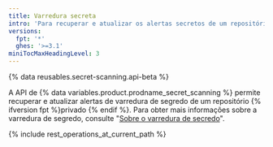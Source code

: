 ```yaml
---
title: Varredura secreta
intro: 'Para recuperar e atualizar os alertas secretos de um repositório privado, você pode usar a API de digitalização secreta.'
versions:
  fpt: '*'
  ghes: '>=3.1'
miniTocMaxHeadingLevel: 3
---
```


{% data reusables.secret-scanning.api-beta %}

A API de {% data variables.product.prodname_secret_scanning %} permite recuperar e atualizar alertas de varredura de segredo de um repositório {% ifversion fpt %}privado {% endif %}. Para obter mais informações sobre a varredura de segredo, consulte "[Sobre o varredura de secredo](/code-security/secret-security/about-secret-scanning)".

{% include rest_operations_at_current_path %}
